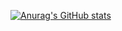 [![Anurag's GitHub stats](https://github-readme-stats.vercel.app/api?username=OptimumPortal)](https://github.com/anuraghazra/github-readme-stats&theme=dracula)

